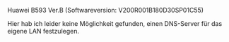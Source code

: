 Huawei B593 Ver.B (Softwareversion: V200R001B180D30SP01C55)

Hier hab ich leider keine Möglichkeit gefunden, einen DNS-Server für das eigene LAN festzulegen.
